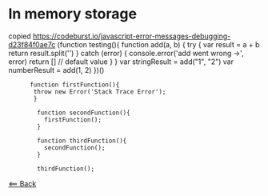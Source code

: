 # In memory storage

copied https://codeburst.io/javascript-error-messages-debugging-d23f84f0ae7c
          (function testing(){
            function add(a, b) {
              try {
                var result = a + b
                return result.split('')
              } catch (error) {
                console.error('add went wrong ->', error)
                return [] // default value
              }
            }
            var stringResult = add("1", "2")
            var numberResult = add(1, 2)
          })()



          function firstFunction(){
           throw new Error('Stack Trace Error');
           }

            function secondFunction(){
              firstFunction();
            }

            function thirdFunction(){
              secondFunction();
            }

            thirdFunction();

[<== Back](README.md)